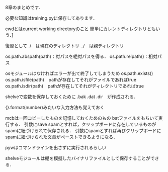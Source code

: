 8章のまとめです．

必要な知識はtraining.pyに保存してあります．

cwdとはcurrent working directoryのこと
簡単にカレントディレクトリともいう．]

復習として
./　は現在のディレクトリ
../　は親ディレクトリ

os.path.abspath(path)：対パスを絶対パスを得る．
os.path.relpath()：相対パス

osモジュールはなければエラーが出て終了してしまうため
os.path.exists()
os.path.isfile(path)　pathが存在してそれがファイルであればtrue
os.path.isdir(path)　pathが存在してそれがディレクトリであればtrue

shelveで変数を保存しておくために
.bak .dat .dir　が作成される．

{}.format(number)みたいな入力方法も覚えておく

mcbは一回コピーしたものを記憶しておくためのもの
batファイルをもちいて実行する．
引数にsave spamとすれば，クリップボードに存在しているものがspamに紐づけられて保存される．
引数にspamとすれば再びクリップボードにspamに紐づけられた文章がペーストできるようになる．

pywはコマンドラインを出さずに実行されるらしい

shelveモジュールは棚を模擬したバイナリファイルとして保存することができる．